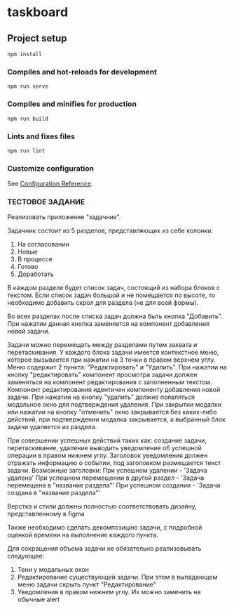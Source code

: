 # taskboard

## Project setup
```
npm install
```

### Compiles and hot-reloads for development
```
npm run serve
```

### Compiles and minifies for production
```
npm run build
```

### Lints and fixes files
```
npm run lint
```

### Customize configuration
See [Configuration Reference](https://cli.vuejs.org/config/).

### ТЕСТОВОЕ ЗАДАНИЕ

Реализовать приложение "задачник".

Задачник состоит из 5 разделов, представляющих из себе колонки:
1) На согласовании
2) Новые
3) В процессе
4) Готово
5) Доработать

В каждом разделе будет список задач, состоящий из набора блоков с текстом. Если список задач большой и не помещается по высоте, то необходимо добавить скрол для раздела (не для всей формы).

Во всех разделах после списка задач должна быть кнопка "Добавить". При нажатии данная кнопка заменяется на компонент добавления новой задачи.

Задачи можно перемещать между разделами путем захвата и перетаскивания.
У каждого блока задачи имеется контекстное меню, которое вызывается при нажатии на 3 точки в правом верхнем углу. Меню содержит 2 пункта: "Редактировать" и "Удалить".
При нажатии на кнопку "редактировать" компонент просмотра задачи должен заменяться на компонент редактирования с заполненным текстом.
Компонент редактирования идентичен компоненту добавления новой задачи.
При нажатии на кнопку "удалить" должно появляться модальное окно для подтверждения удаления. При закрытии модалки или нажатии на кнопку "отменить" окно закрывается без каких-либо действий, при подтверждении модалка закрывается, а выбранный блок задачи удаляется из раздела.

При совершении успешных действий таких как: создание задачи, перетаскивание, удаление выводить уведомление об успешной операции в правом нижнем углу. Заголовок уведомления должен отражать информацию о событии, под заголовком размещается текст задачи.
Возможные заголовки:
При успешном удалении - 'Задача удалена'
При успешном перемещении в другой раздел - 'Задача перемещена в "название раздела"'
При успешном создании - 'Задача создана в "название раздела"'

Верстка и стили должны полностью соответствовать дизайну, представленному в figma

Также необходимо сделать декомпозицию задачи, с подробной оценкой времени на выполнение каждого пункта.

Для сокращения объема задачи не обязательно реализовывать следующее:
1) Тени у модальных окон
2) Редактирование существующей задачи. При этом в выпадающем меню задачи скрыть пункт "Редактирование"
3) Уведомления в правом нижнем углу. Их можно заменить на обычные alert
